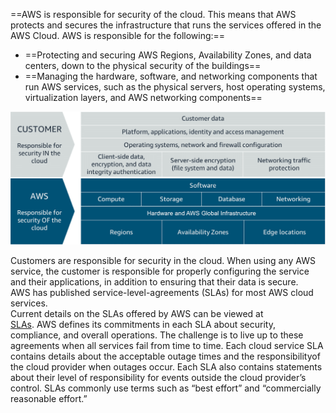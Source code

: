 ==AWS is responsible for security of the cloud. This means that AWS protects and secures the infrastructure that runs the services offered in the AWS Cloud. AWS is responsible for the following:==

- ==Protecting and securing AWS Regions, Availability Zones, and data centers, down to the physical security of the buildings==
- ==Managing the hardware, software, and networking components that run AWS services, such as the physical servers, host operating systems, virtualization layers, and AWS networking components==
   
![The AWS shared responsibility model shows the division of customer responsibilities and AWS responsibilities.](Exported%20image%2020250315115712-0.png)

Customers are responsible for security in the cloud. When using any AWS service, the customer is responsible for properly configuring the service and their applications, in addition to ensuring that their data is secure.  
AWS has published service-level-agreements (SLAs) for most AWS cloud services.  
Current details on the SLAs offered by AWS can be viewed at  
[SLAs](https://aws.amazon.com/legal/service-level-agreements). AWS defines its commitments in each SLA about security, compliance, and overall operations. The challenge is to live up to these agreements when all services fail from time to time. Each cloud service SLA contains details about the acceptable outage times and the responsibilityof the cloud provider when outages occur. Each SLA also contains statements about their level of responsibility for events outside the cloud provider’s control. SLAs commonly use terms such as “best effort” and “commercially reasonable effort.”